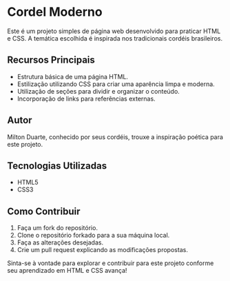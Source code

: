 # Cordel Moderno

Este é um projeto simples de página web desenvolvido para praticar HTML e CSS. A temática escolhida é inspirada nos tradicionais cordéis brasileiros.

## Recursos Principais

- Estrutura básica de uma página HTML.
- Estilização utilizando CSS para criar uma aparência limpa e moderna.
- Utilização de seções para dividir e organizar o conteúdo.
- Incorporação de links para referências externas.

## Autor

Milton Duarte, conhecido por seus cordéis, trouxe a inspiração poética para este projeto.

## Tecnologias Utilizadas

- HTML5
- CSS3

## Como Contribuir

1. Faça um fork do repositório.
2. Clone o repositório forkado para a sua máquina local.
3. Faça as alterações desejadas.
4. Crie um pull request explicando as modificações propostas.

Sinta-se à vontade para explorar e contribuir para este projeto conforme seu aprendizado em HTML e CSS avança!

